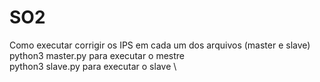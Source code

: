 # SO2

Como executar
corrigir os IPS em cada um dos arquivos (master e slave)\
python3 master.py para executar o mestre \
python3 slave.py para executar o slave \
